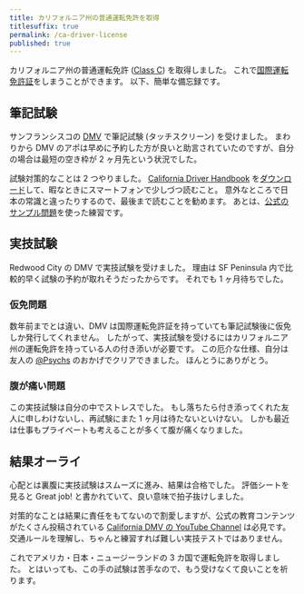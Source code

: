 ```yaml
---
title: カリフォルニア州の普通運転免許を取得
titlesuffix: true
permalink: /ca-driver-license
published: true
---
```


カリフォルニア州の普通運転免許 ([Class C](https://www.dmv.ca.gov/portal/dmv/detail/pubs/hdbk/lic_classes)) を取得しました。
これで[国際運転免許証](https://ja.wikipedia.org/wiki/%E5%9B%BD%E9%9A%9B%E9%81%8B%E8%BB%A2%E5%85%8D%E8%A8%B1%E8%A8%BC)をしまうことができます。
以下、簡単な備忘録です。

## 筆記試験

サンフランシスコの [DMV](https://www.dmv.ca.gov/portal/dmv) で筆記試験 (タッチスクリーン) を受けました。
まわりから DMV のアポは早めに予約した方が良いと助言されていたのですが、自分の場合は最短の空き枠が 2 ヶ月先という状況でした。

試験対策的なことは 2 つやりました。
[California Driver Handbook](https://www.dmv.ca.gov/portal/dmv/detail/pubs/hdbk/driver_handbook_toc) を[ダウンロード](https://www.dmv.ca.gov/portal/dmv/detail/mobile)して、暇なときにスマートフォンで少しづつ読むこと。
意外なところで日本の常識と違ったりするので、最後まで読むことを勧めます。
あとは、[公式のサンプル問題](https://www.dmv.ca.gov/portal/dmv/?1dmy&urile=wcm:path:/dmv_content_en/dmv/pubs/interactive/tdrive/exam)を使った練習です。

## 実技試験

Redwood City の DMV で実技試験を受けました。
理由は SF Peninsula 内で比較的早く試験の予約が取れそうだったからです。
それでも 1 ヶ月待ちでした。

### 仮免問題

数年前までとは違い、DMV は国際運転免許証を持っていても筆記試験後に仮免しか発行してくれません。
したがって、実技試験を受けるにはカリフォルニア州の運転免許を持っている人の付き添いが必要です。
この厄介な仕様、自分は友人の [@Psychs](https://twitter.com/psychs) のおかげでクリアできました。
ほんとうにありがとう。

### 腹が痛い問題

この実技試験は自分の中でストレスでした。
もし落ちたら付き添ってくれた友人に申しわけないし、再試験にまた 1 ヶ月は待たないといけない。
しかも最近は仕事もプライベートも考えることが多くて腹が痛くなりました。

## 結果オーライ

心配とは裏腹に実技試験はスムーズに進み、結果は合格でした。
評価シートを見ると Great job! と書かれていて、良い意味で拍子抜けしました。

対策的なことは結果に責任をもてないので割愛しますが、公式の教育コンテンツがたくさん投稿されている [California DMV の YouTube Channel](https://www.youtube.com/user/CaliforniaDMV) は必見です。
交通ルールを理解し、ちゃんと練習すれば難しい実技テストではありません。

これでアメリカ・日本・ニュージーランドの 3 カ国で運転免許を取得しました。
とはいっても、この手の試験は苦手なので、もう受けなくて良いことを祈ります。
